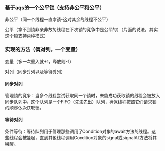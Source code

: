 ### 基于aqs的一个公平锁（支持非公平和公平）

非公平（同一个线程一直拿锁-这对其余的线程不公平）

公平（拿不到锁非亲非故的线程在下次锁的竞争中是公平的）（片面的说法，其实这个锁支持两种模式）

### 实现的方法（俩对列，一个变量）

变量（多一次重入就+1，释放则-1）

对列（同步对列以及等待对列）

#### 同步对列

管理锁的竞争：当多个线程尝试获取同一个锁时，未能成功获取锁的线程会被放入同步队列中。这个队列是一个FIFO（先进先出）队列，确保线程按照它们请求锁的顺序依次获取锁。

#### 等待对列

条件等待：等待队列用于管理那些调用了Condition对象的await方法的线程。这些线程会被挂起，直到其他线程调用Condition对象的signal或signalAll方法将其唤醒。
